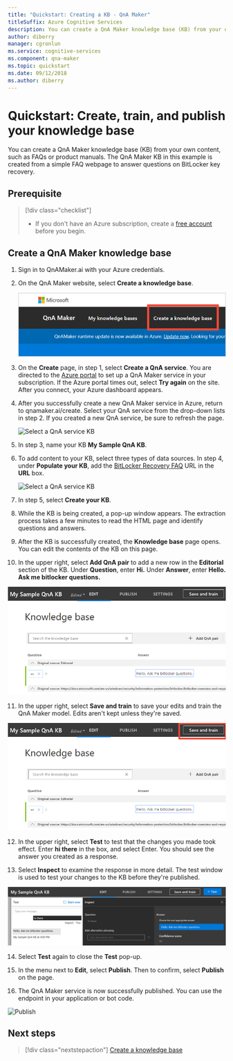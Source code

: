 ```yaml
---
title: "Quickstart: Creating a KB - QnA Maker"
titleSuffix: Azure Cognitive Services 
description: You can create a QnA Maker knowledge base (KB) from your own content, such as FAQs or product manuals. The QnA Maker KB in this example is created from a simple FAQ webpage to answer questions on BitLocker key recovery.
author: diberry
manager: cgronlun
ms.service: cognitive-services
ms.component: qna-maker
ms.topic: quickstart
ms.date: 09/12/2018
ms.author: diberry
---
```


# Quickstart: Create, train, and publish your knowledge base

You can create a QnA Maker knowledge base (KB) from your own content, such as FAQs or product manuals. The QnA Maker KB in this example is created from a simple FAQ webpage to answer questions on BitLocker key recovery.

## Prerequisite

> [!div class="checklist"]
> * If you don't have an Azure subscription, create a [free account](https://azure.microsoft.com/free/?WT.mc_id=A261C142F) before you begin.

## Create a QnA Maker knowledge base

1. Sign in to QnAMaker.ai with your Azure credentials.

2. On the QnA Maker website, select **Create a knowledge base**.

   ![Create new KB](../media/qna-maker-create-kb.png)

3. On the **Create** page, in step 1, select **Create a QnA service**. You are directed to the [Azure portal](https://ms.portal.azure.com/#create/Microsoft.CognitiveServicesQnAMaker) to set up a QnA Maker service in your subscription. If the Azure portal times out, select **Try again** on the site. After you connect, your Azure dashboard appears.

4. After you successfully create a new QnA Maker service in Azure, return to qnamaker.ai/create. Select your QnA service from the drop-down lists in step 2. If you created a new QnA service, be sure to refresh the page.

   ![Select a QnA service KB](../media/qnamaker-quickstart-kb/qnaservice-selection.png)

5. In step 3, name your KB **My Sample QnA KB**.

6. To add content to your KB, select three types of data sources. In step 4, under **Populate your KB**, add the 
[BitLocker Recovery FAQ](https://docs.microsoft.com/windows/security/information-protection/bitlocker/bitlocker-overview-and-requirements-faq) URL in the **URL** box.

   ![Select a QnA service KB](../media/qnamaker-quickstart-kb/add-datasources.png)

7. In step 5, select **Create your KB**.

8. While the KB is being created, a pop-up window appears. The extraction process takes a few minutes to read the HTML page and identify questions and answers.

9. After the KB is successfully created, the **Knowledge base** page opens. You can edit the contents of the KB on this page.

10. In the upper right, select **Add QnA pair** to add a new row in the **Editorial** section of the KB. Under **Question**, enter **Hi.** Under **Answer**, enter **Hello. Ask me bitlocker questions.**

   ![Add a QnA pair](../media/qnamaker-quickstart-kb/add-qna-pair.png)

11. In the upper right, select **Save and train** to save your edits and train the QnA Maker model. Edits aren't kept unless they're saved.

   ![Save and train](../media/qnamaker-quickstart-kb/add-qna-pair2.png)

12. In the upper right, select **Test** to test that the changes you made took effect. Enter **hi there** in the box, and select Enter. You should see the answer you created as a response.

13. Select **Inspect** to examine the response in more detail. The test window is used to test your changes to the KB before they're published.

   ![Test Panel](../media/qnamaker-quickstart-kb/inspect-panel.png)

14. Select **Test** again to close the **Test** pop-up.

15. In the menu next to **Edit**, select **Publish**. Then to confirm, select **Publish** on the page.

16. The QnA Maker service is now successfully published. You can use the endpoint in your application or bot code.

   ![Publish](../media/qnamaker-quickstart-kb/publish-sucess.png)

## Next steps

> [!div class="nextstepaction"]
> [Create a knowledge base](../How-To/create-knowledge-base.md)
